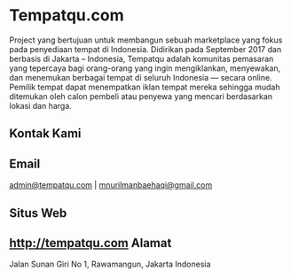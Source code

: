 # Tempatqu.com

Project yang bertujuan untuk membangun sebuah marketplace yang fokus pada penyediaan tempat di Indonesia. Didirikan pada September 2017 dan berbasis di Jakarta – Indonesia, Tempatqu adalah komunitas pemasaran yang tepercaya bagi orang-orang yang ingin mengiklankan, menyewakan, dan menemukan berbagai tempat di seluruh Indonesia — secara online. Pemilik tempat dapat menempatkan iklan tempat mereka sehingga mudah ditemukan oleh calon pembeli atau penyewa yang mencari berdasarkan lokasi dan harga.


Kontak Kami
--------
Email
--------
admin@tempatqu.com | mnurilmanbaehaqi@gmail.com

Situs Web
--------
http://tempatqu.com
Alamat
--------
Jalan Sunan Giri No 1, Rawamangun, Jakarta
Indonesia
